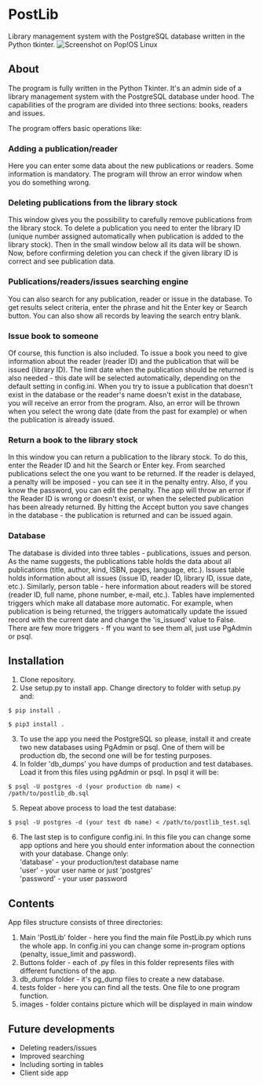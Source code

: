 PostLib
=======

Library management system with the PostgreSQL database written in the Python tkinter.
<img src="https://i.imgur.com/JoEnyeT.jpg" alt="Screenshot on Pop!OS Linux">

__About__
-----------

The program is fully written in the Python Tkinter. It's an admin side of a library management system with the PostgreSQL database under hood. The capabilities of the program are divided into three sections: books, readers and issues. 

The program offers basic operations like:

### Adding a publication/reader <br>
Here you can enter some data about the new publications or readers. Some information is mandatory. The program will throw an error window when you do something wrong.

### Deleting publications from the library stock <br>
This window gives you the possibility to carefully remove publications from the library stock. To delete a publication you need to enter the library ID (unique number assigned automatically when publication is added to the library stock). Then in the small window below all its data will be shown. Now, before confirming deletion you can check if the given library ID is correct and see publication data. 

### Publications/readers/issues searching engine <br>
You can also search for any publication, reader or issue in the database. To get results select criteria, enter the phrase and hit the Enter key or Search button. You can also show all records by leaving the search entry blank.

### Issue book to someone
Of course, this function is also included. To issue a book you need to give information about the reader (reader ID) and the publication that will be issued (library ID). The limit date when the publication should be returned is also needed - this date will be selected automatically, depending on the default setting in config.ini. When you try to issue a publication that doesn't exist in the database or the reader's name doesn't exist in the database, you will receive an error from the program. Also, an error will be thrown when you select the wrong date (date from the past for example) or when the publication is already issued. 

### Return a book to the library stock
In this window you can return a publication to the library stock. To do this, enter the Reader ID and hit the Search or Enter key. From searched publications select the one you want to be returned. If the reader is delayed, a penalty will be imposed - you can see it in the penalty entry. Also, if you know the password, you can edit the penalty. The app will throw an error if the Reader ID is wrong or doesn't exist, or when the selected publication has been already returned. By hitting the Accept button you save changes in the database - the publication is returned and can be issued again.

### Database
The database is divided into three tables - publications, issues and person. As the name suggests, the publications table holds the data about all publications (title, author, kind, ISBN, pages, language, etc.). Issues table holds information about all issues (issue ID, reader ID, library ID, issue date, etc.). Similarly, person table - here information about readers will be stored (reader ID, full name, phone number, e-mail, etc.).
Tables have implemented triggers which make all database more automatic. For example, when publication is being returned, the triggers automatically update the issued record with the current date and change the 'is_issued' value to False. There are few more triggers - ff you want to see them all, just use PgAdmin or psql.

__Installation__
----------------
1. Clone repository.
2. Use setup.py to install app. Change directory to folder with setup.py and:
```
$ pip install .
```
```
$ pip3 install .
```
3. To use the app you need the PostgreSQL so please, install it and create two new databases using PgAdmin or psql. One of them will be production db, the second one will be for testing purposes.
4. In folder 'db_dumps' you have dumps of production and test databases. Load it from this files using pgAdmin or psql. In psql it will be:
```
$ psql -U postgres -d (your production db name) < /path/to/postlib_db.sql
```
5. Repeat above process to load the test database:
```
$ psql -U postgres -d (your test db name) < /path/to/postlib_test.sql
```
6. The last step is to configure config.ini. In this file you can change some app options and here you should enter information about the connection with your database. Change only:<br>
'database' - your production/test database name <br>
'user' - your user name or just 'postgres' <br>
'password' - your user password <br>

__Contents__
-------------
App files structure consists of three directories:<br>
1. Main 'PostLib' folder - here you find the main file PostLib.py which runs the whole app. In config.ini you can change some in-program options (penalty, issue_limit and password).
2. Buttons folder - each of .py files in this folder represents files with different functions of the app. 
3. db_dumps folder - it's pg_dump files to create a new database.
4. tests folder - here you can find all the tests. One file to one program function.
5. images - folder contains picture which will be displayed in main window

__Future developments__
-----------------------
- Deleting readers/issues
- Improved searching
- Including sorting in tables
- Client side app

